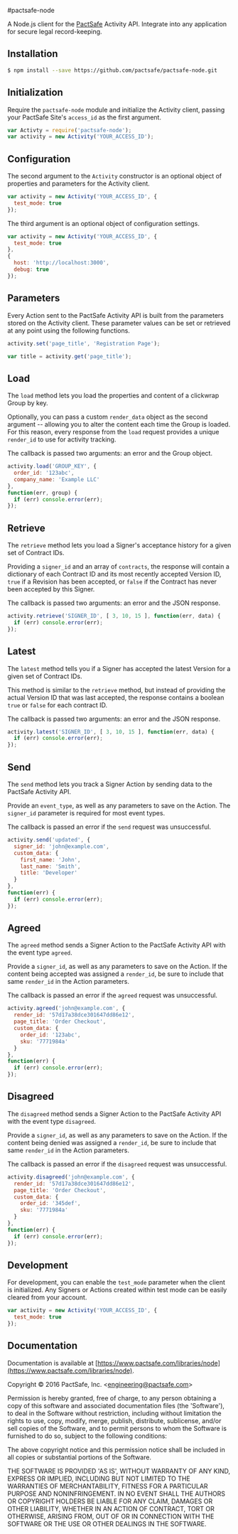 
#pactsafe-node

A Node.js client for the [PactSafe](https://www.pactsafe.com) Activity API. Integrate into any application for secure legal record-keeping.

## Installation

```bash
$ npm install --save https://github.com/pactsafe/pactsafe-node.git
```

## Initialization

Require the `pactsafe-node` module and initialize the Activity client, passing your PactSafe Site's `access_id` as the first argument.
```javascript
var Activty = require('pactsafe-node');
var activity = new Activity('YOUR_ACCESS_ID');
```

## Configuration

The second argument to the `Activity` constructor is an optional object of properties and parameters for the Activity client.
```javascript
var activity = new Activity('YOUR_ACCESS_ID', {
  test_mode: true
});
```

The third argument is an optional object of configuration settings.
```javascript
var activity = new Activity('YOUR_ACCESS_ID', {
  test_mode: true
},
{
  host: 'http://localhost:3000',
  debug: true
});
```

## Parameters

Every Action sent to the PactSafe Activity API is built from the parameters stored on the Activity client. These parameter values can be set or retrieved at any point using the following functions.
```javascript
activity.set('page_title', 'Registration Page');
```
```javascript
var title = activity.get('page_title');
```

## Load

The `load` method lets you load the properties and content of a clickwrap Group by key.

Optionally, you can pass a custom `render_data` object as the second argument -- allowing you to alter the content each time the Group is loaded. For this reason, every response from the `load` request provides a unique `render_id` to use for activity tracking.

The callback is passed two arguments: an error and the Group object.
```javascript
activity.load('GROUP_KEY', {
  order_id: '123abc',
  company_name: 'Example LLC'
},
function(err, group) {
  if (err) console.error(err);
});
```

## Retrieve

The `retrieve` method lets you load a Signer's acceptance history for a given set of Contract IDs.

Providing a `signer_id` and an array of `contracts`, the response will contain a dictionary of each Contract ID and its most recently accepted Version ID, `true` if a Revision has been accepted, or `false` if the Contract has never been accepted by this Signer.

The callback is passed two arguments: an error and the JSON response.
```javascript
activity.retrieve('SIGNER_ID', [ 3, 10, 15 ], function(err, data) {
  if (err) console.error(err);
});
```

## Latest

The `latest` method tells you if a Signer has accepted the latest Version for a given set of Contract IDs.

This method is similar to the `retrieve` method, but instead of providing the actual Version ID that was last accepted, the response contains a boolean `true` or `false` for each contract ID.

The callback is passed two arguments: an error and the JSON response.
```javascript
activity.latest('SIGNER_ID', [ 3, 10, 15 ], function(err, data) {
  if (err) console.error(err);
});
```

## Send

The `send` method lets you track a Signer Action by sending data to the PactSafe Activity API.

Provide an `event_type`, as well as any parameters to save on the Action. The `signer_id` parameter is required for most event types.

The callback is passed an error if the `send` request was unsuccessful.
```javascript
activity.send('updated', {
  signer_id: 'john@example.com',
  custom_data: {
    first_name: 'John',
    last_name: 'Smith',
    title: 'Developer'
  }
},
function(err) {
  if (err) console.error(err);
});
```

## Agreed

The `agreed` method sends a Signer Action to the PactSafe Activity API with the event type `agreed`.

Provide a `signer_id`, as well as any parameters to save on the Action. If the content being accepted was assigned a `render_id`, be sure to include that same `render_id` in the Action parameters.

The callback is passed an error if the `agreed` request was unsuccessful.
```javascript
activity.agreed('john@example.com', {
  render_id: '57d17a38dce301647dd86e12',
  page_title: 'Order Checkout',
  custom_data: {
    order_id: '123abc',
    sku: '7771984a'
  }
},
function(err) {
  if (err) console.error(err);
});
```

## Disagreed

The `disagreed` method sends a Signer Action to the PactSafe Activity API with the event type `disagreed`.

Provide a `signer_id`, as well as any parameters to save on the Action. If the content being denied was assigned a `render_id`, be sure to include that same `render_id` in the Action parameters.

The callback is passed an error if the `disagreed` request was unsuccessful.
```javascript
activity.disagreed('john@example.com', {
  render_id: '57d17a38dce301647dd86e12',
  page_title: 'Order Checkout',
  custom_data: {
    order_id: '345def',
    sku: '7771984a'
  }
},
function(err) {
  if (err) console.error(err);
});
```

## Development

For development, you can enable the `test_mode` parameter when the client is initialized. Any Signers or Actions created within test mode can be easily cleared from your account.
```javascript
var activity = new Activity('YOUR_ACCESS_ID', {
  test_mode: true
});
```

## Documentation

Documentation is available at [https://www.pactsafe.com/libraries/node](https://www.pactsafe.com/libraries/node).


Copyright &copy; 2016 PactSafe, Inc. \<engineering@pactsafe.com\>

Permission is hereby granted, free of charge, to any person obtaining a copy of this software and associated documentation files (the 'Software'), to deal in the Software without restriction, including without limitation the rights to use, copy, modify, merge, publish, distribute, sublicense, and/or sell copies of the Software, and to permit persons to whom the Software is furnished to do so, subject to the following conditions:

The above copyright notice and this permission notice shall be included in all copies or substantial portions of the Software.

THE SOFTWARE IS PROVIDED 'AS IS', WITHOUT WARRANTY OF ANY KIND, EXPRESS OR IMPLIED, INCLUDING BUT NOT LIMITED TO THE WARRANTIES OF MERCHANTABILITY, FITNESS FOR A PARTICULAR PURPOSE AND NONINFRINGEMENT. IN NO EVENT SHALL THE AUTHORS OR COPYRIGHT HOLDERS BE LIABLE FOR ANY CLAIM, DAMAGES OR OTHER LIABILITY, WHETHER IN AN ACTION OF CONTRACT, TORT OR OTHERWISE, ARISING FROM, OUT OF OR IN CONNECTION WITH THE SOFTWARE OR THE USE OR OTHER DEALINGS IN THE SOFTWARE.
